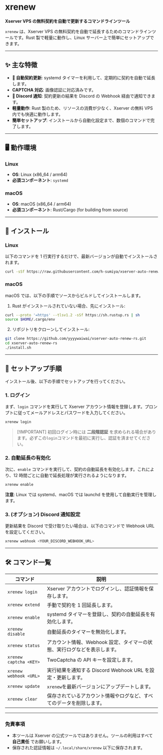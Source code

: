 # xrenew

**Xserver VPS の無料契約を自動で更新するコマンドラインツール**

`xrenew` は、Xserver VPS の無料契約を自動で延長するためのコマンドラインツールです。Rust 製で軽量に動作し、Linux サーバー上で簡単にセットアップできます。

---

## ✨ 主な特徴

- **🤖 自動契約更新**: systemd タイマーを利用して、定期的に契約を自動で延長します。
- **CAPTCHA 対応**: 画像認証に対応済みです。
- **🔔 Discord 通知**: 契約更新の結果を Discord の Webhook 経由で通知できます。
- **軽量動作**: Rust 製のため、リソースの消費が少なく、Xserver の無料 VPS 内でも快適に動作します。
- **簡単セットアップ**: インストールから自動化設定まで、数個のコマンドで完了します。

---

## 🖥️ 動作環境

### Linux
- **OS**: Linux (x86_64 / arm64)
- **必須コンポーネント**: `systemd`

### macOS
- **OS**: macOS (x86_64 / arm64)
- **必須コンポーネント**: Rust/Cargo (for building from source)

---

## 🚀 インストール

### Linux

以下のコマンドを 1 行実行するだけで、最新バージョンが自動でインストールされます。

```bash
curl -sSf https://raw.githubusercontent.com/h-sumiya/xserver-auto-renew-rs/main/install.sh | bash
```

### macOS

macOS では、以下の手順でソースからビルドしてインストールします。

1. Rust がインストールされていない場合、先にインストール:
```bash
curl --proto '=https' --tlsv1.2 -sSf https://sh.rustup.rs | sh
source $HOME/.cargo/env
```

2. リポジトリをクローンしてインストール:
```bash
git clone https://github.com/yyyywaiwai/xserver-auto-renew-rs.git
cd xserver-auto-renew-rs
./install.sh
```

---

## 🏁 セットアップ手順

インストール後、以下の手順でセットアップを行ってください。

### 1\. ログイン

まず、`login` コマンドを実行して Xserver アカウント情報を登録します。プロンプトに従ってメールアドレスとパスワードを入力してください。

```bash
xrenew login
```

> [\!IMPORTANT]
> 初回ログイン時には **二段階認証** を求められる場合があります。必ずこの`login`コマンドを最初に実行し、認証を済ませてください。

### 2\. 自動延長の有効化

次に、`enable` コマンドを実行して、契約の自動延長を有効化します。これにより、12 時間ごとに自動で延長処理が実行されるようになります。

```bash
xrenew enable
```

**注意**: Linux では systemd、macOS では launchd を使用して自動実行を管理します。

### 3\. (オプション) Discord 通知設定

更新結果を Discord で受け取りたい場合は、以下のコマンドで Webhook URL を設定してください。

```bash
xrenew webhook <YOUR_DISCORD_WEBHOOK_URL>
```

---

## 🛠️ コマンド一覧

| コマンド               | 説明                                                                     |
| ---------------------- | ------------------------------------------------------------------------ |
| `xrenew login`         | Xserver アカウントでログインし、認証情報を保存します。                   |
| `xrenew extend`        | 手動で契約を 1 回延長します。                                            |
| `xrenew enable`        | systemd タイマーを登録し、契約の自動延長を有効化します。                 |
| `xrenew disable`       | 自動延長のタイマーを無効化します。                                       |
| `xrenew status`        | アカウント情報、Webhook 設定、タイマーの状態、実行ログなどを表示します。 |
| `xrenew captcha <KEY>` | TwoCaptcha の API キーを設定します。                                     |
| `xrenew webhook <URL>` | 実行結果を通知する Discord Webhook URL を設定・更新します。              |
| `xrenew update`        | `xrenew`を最新バージョンにアップデートします。                           |
| `xrenew clear`         | 保存されているアカウント情報やログなど、すべてのデータを削除します。     |

---

### 免責事項

- 本ツールは Xserver の公式ツールではありません。ツールの利用はすべて **自己責任** でお願いします。
- 保存された認証情報は `~/.local/share/xrenew` 以下に保存されます。

